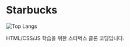  # Starbucks

![Top Langs](https://github-readme-stats.vercel.app/api/top-langs/?username=sujunSIN&layout=compact)

 HTML/CSS/JS 학습을 위한 스타벅스 클론 코딩입니다.
